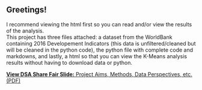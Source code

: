 ## Greetings! <br> 

I recommend viewing the html first so you can read and/or view the results of the analysis.<br>
This project has three files attached: a dataset from the WorldBank containing 2016 Developement Indicators (this data is unfiltered/cleaned but will be cleaned in the python code), the python file with complete code and markdowns, and lastly, a html so that you can view the K-Means analysis results without having to download data or python. <br>

[**View DSA Share Fair Slide:** Project Aims, Methods, Data Perspectives, etc. (PDF)](https://github.com/frances-glasser/World-Bank-ML-K-Means/blob/02922ca882ed436cde8981ec8e79fc66639ae468/.github/workflows/DSA%20Share%20Fair%2C%20Power%20Point%20Slide%202.0%20PDF.pdf)

